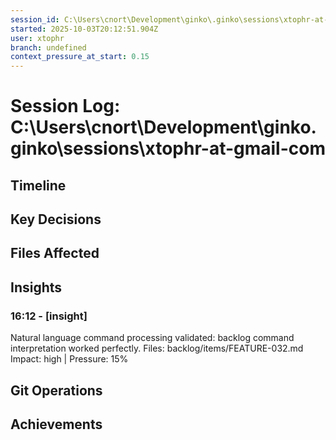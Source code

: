 ```yaml
---
session_id: C:\Users\cnort\Development\ginko\.ginko\sessions\xtophr-at-gmail-com
started: 2025-10-03T20:12:51.904Z
user: xtophr
branch: undefined
context_pressure_at_start: 0.15
---
```


# Session Log: C:\Users\cnort\Development\ginko\.ginko\sessions\xtophr-at-gmail-com

## Timeline

## Key Decisions

## Files Affected

## Insights

### 16:12 - [insight]
Natural language command processing validated: backlog command interpretation worked perfectly.
Files: backlog/items/FEATURE-032.md
Impact: high | Pressure: 15%

## Git Operations

## Achievements
